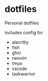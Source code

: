 # dotfiles
Personal dotfiles

includes config for
- alacritty
- fish
- ghci
- neovim
- tmux
- vscode
- taskwarrior
